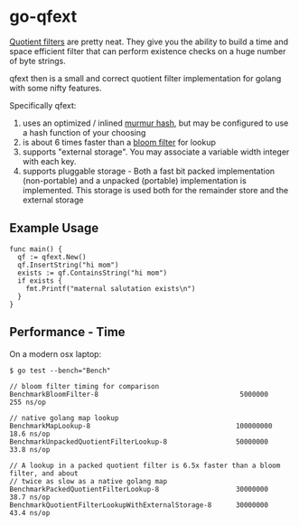 # go-qfext

[Quotient filters](https://en.wikipedia.org/wiki/Quotient_filter) are
pretty neat.  They give you the ability to build a time and space efficient
filter that can perform existence checks on a huge number of byte strings.

qfext then is a small and correct quotient filter implementation for
golang with some nifty features.

Specifically qfext:
  1. uses an optimized / inlined [murmur hash](https://en.wikipedia.org/wiki/MurmurHash), 
     but may be configured to use a hash function of your choosing
  2. is about 6 times faster than a [bloom filter]("github.com/willf/bloom") for lookup
  3. supports "external storage".  You may associate a variable width integer with each
     key.
  4. supports pluggable storage - Both a fast bit packed implementation (non-portable) and
     a unpacked (portable) implementation is implemented.  This storage is used both for 
     the remainder store and the external storage 

## Example Usage

```
func main() {
  qf := qfext.New()
  qf.InsertString("hi mom")
  exists := qf.ContainsString("hi mom")	
  if exists {
    fmt.Printf("maternal salutation exists\n")
  }
}
```

## Performance - Time

On a modern osx laptop:

```
$ go test --bench="Bench"

// bloom filter timing for comparison
BenchmarkBloomFilter-8                               	 5000000	       255 ns/op

// native golang map lookup
BenchmarkMapLookup-8                                 	100000000	        18.6 ns/op
BenchmarkUnpackedQuotientFilterLookup-8              	50000000	        33.8 ns/op

// A lookup in a packed quotient filter is 6.5x faster than a bloom filter, and about
// twice as slow as a native golang map
BenchmarkPackedQuotientFilterLookup-8                	30000000	        38.7 ns/op
BenchmarkQuotientFilterLookupWithExternalStorage-8   	30000000	        43.4 ns/op
```


